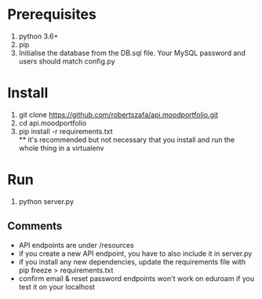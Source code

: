 # Prerequisites
1. python 3.6+
2. pip
3. Initialise the database from the DB.sql file. Your MySQL password and users should match config.py

# Install
1. git clone https://github.com/robertszafa/api.moodportfolio.git
2. cd api.moodportfolio
3. pip install -r requirements.txt
<br/>** it's recommended but not necessary that you install and run the whole thing in a virtualenv

# Run
1. python server.py

## Comments
- API endpoints are under /resources
- if you create a new API endpoint, you have to also include it in server.py
- if you install any new dependencies, update the requirements file with pip freeze > requirements.txt  
- confirm email & reset password endpoints won't work on eduroam if you test it on your localhost
